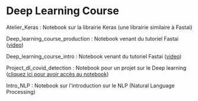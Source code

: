 # Deep Learning Course

Atelier_Keras : Notebook sur la librairie Keras (une librairie similaire à Fastai)

Deep_learning_course_production : Notebook venant du tutoriel Fastai (<a href="https://course.fast.ai/videos/?lesson=3">video</a>)

Deep_learning_course_intro : Notebook venant du tutoriel Fastai (<a href="https://course.fast.ai/videos/?lesson=1">video</a>)

Project_dl_covid_detection : Notebook pour un projet sur le Deep learning (<a href="https://github.com/kevintsi/deep_learning_course/blob/main/project_dl_covid_detection.ipynb">cliquez ici pour avoir accès au notebook</a>)

Intro_NLP : Notebook sur l'introduction sur le NLP (Natural Language Processing)
